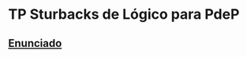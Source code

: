 # TP Sturbacks de Lógico para PdeP

## [Enunciado](https://docs.google.com/document/d/1f2hECWeEpjgUG2577M_aYO_cq8FHs8CcfMkQ0RMFv1M/edit)
